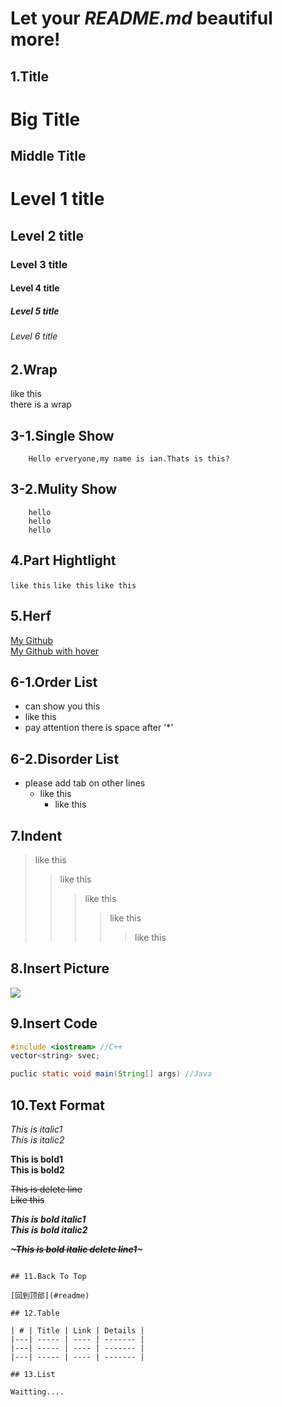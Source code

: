 # Let your *README.md* beautiful more!

## 1.Title

Big Title
===
Middle Title
---
# Level 1 title
## Level 2 title
### Level 3 title
#### Level 4 title
##### Level 5 title
###### Level 6 title


## 2.Wrap

like this <br> there is a wrap

## 3-1.Single Show

        Hello erveryone,my name is ian.Thats is this?

## 3-2.Mulity Show

        hello
        hello
        hello

## 4.Part Hightlight

`like this` 
`like this`
`like this`

## 5.Herf

[My Github](https://github.com/i0Ek3) <br>
[My Github with hover](https://github.com/i0Ek3 "悬停显示") <br>


## 6-1.Order List

* can show you this
* like this
* pay attention there is space after '*'

## 6-2.Disorder List

* please add tab on other lines
    * like this
        * like this

## 7.Indent

>like this
>>like this
>>>like this
>>>>like this
>>>>>like this

## 8.Insert Picture

![](https://avatars1.githubusercontent.com/u/9475646?s=96&v=4)

## 9.Insert Code

```C++
#include <iostream> //C++
vector<string> svec;
```

```Java
puclic static void main(String[] args) //Java
```
## 10.Text Format

*This is italic1*<br>
_This is italic2_<br>

**This is bold1**<br>
**This is bold2**<br>

~~This is delete line~~<br>
~~Like this~~<br>

***This is bold italic1***<br>
___This is bold italic2___<br>

***~~~This is bold italic delete line1~~~*** <br>
~~~***This is bold italic delete line2***~~~ <br>

## 11.Back To Top

[回到顶部](#readme)

## 12.Table

| # | Title | Link | Details |
|---| ----- | ---- | ------- |
|---| ----- | ---- | ------- |
|---| ----- | ---- | ------- |

## 13.List

Waitting....
